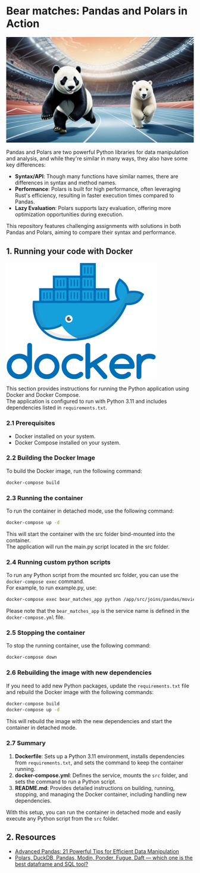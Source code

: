 #  Bear matches: Pandas and Polars in Action

![Cover image](assets/pandas_and_polars_in_action.png)

Pandas and Polars are two powerful Python libraries for data manipulation and analysis, and while they're similar in many ways, they also have some key differences:

- **Syntax/API**: Though many functions have similar names, there are differences in syntax and method names.
- **Performance**: Polars is built for high performance, often leveraging Rust's efficiency, resulting in faster execution times compared to Pandas.
- **Lazy Evaluation**: Polars supports lazy evaluation, offering more optimization opportunities during execution.

This repository features challenging assignments with solutions in both Pandas and Polars, aiming to compare their syntax and performance.

## 1. Running your code with Docker
![Dcoker](assets/docker.png)

This section provides instructions for running the Python application using Docker and Docker Compose.  
The application is configured to run with Python 3.11 and includes dependencies listed in `requirements.txt`.

### 2.1 Prerequisites

* Docker installed on your system.
* Docker Compose installed on your system.

### 2.2 Building the Docker Image

To build the Docker image, run the following command:

```sh
docker-compose build
```

### 2.3 Running the container

To run the container in detached mode, use the following command:
```sh
docker-compose up -d
```
This will start the container with the src folder bind-mounted into the container.   
The application will run the main.py script located in the src folder.

### 2.4 Running custom python scripts

To run any Python script from the mounted src folder, you can use the `docker-compose exec` command.  
For example, to run example.py, use:
```sh
docker-compose exec bear_matches_app python /app/src/joins/pandas/movies_with_no_genres.py
```
Please note that the `bear_matches_app` is the service name is defined in the `docker-compose.yml` file.

### 2.5 Stopping the container

To stop the running container, use the following command:

```sh
docker-compose down
```

### 2.6 Rebuilding the image with new dependencies

If you need to add new Python packages, update the `requirements.txt` file and rebuild the Docker image with the following commands:

```sh
docker-compose build
docker-compose up -d
```
This will rebuild the image with the new dependencies and start the container in detached mode.

### 2.7 Summary

1. **Dockerfile**: Sets up a Python 3.11 environment, installs dependencies from `requirements.txt`, and sets 
    the command to keep the container running.
2. **docker-compose.yml**: Defines the service, mounts the `src` folder, and sets the command to run a Python script.
3. **README.md**: Provides detailed instructions on building, running, stopping, and managing the 
  Docker container, including handling new dependencies. 

With this setup, you can run the container in detached mode and easily execute any Python script from the `src` folder.


## 2. Resources

* [Advanced Pandas: 21 Powerful Tips for Efficient Data Manipulation](https://medium.com/@sayahfares19/advanced-pandas-21-powerful-tips-for-efficient-data-manipulation-71a2f87276ef)
* [Polars, DuckDB, Pandas, Modin, Ponder, Fugue, Daft — which one is the best dataframe and SQL tool?](https://kestra.io/blogs/2023-08-11-dataframes)